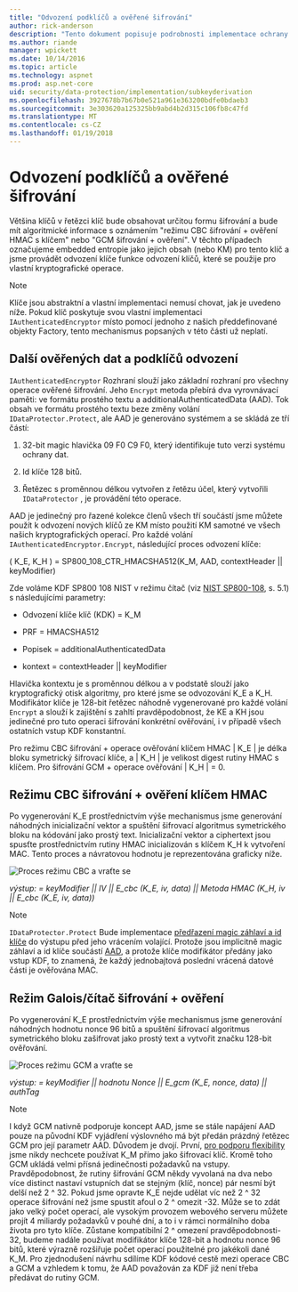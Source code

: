 ```yaml
---
title: "Odvození podklíčů a ověřené šifrování"
author: rick-anderson
description: "Tento dokument popisuje podrobnosti implementace ochrany dat ASP.NET Core podklíčů odvození a ověření šifrování."
ms.author: riande
manager: wpickett
ms.date: 10/14/2016
ms.topic: article
ms.technology: aspnet
ms.prod: asp.net-core
uid: security/data-protection/implementation/subkeyderivation
ms.openlocfilehash: 3927678b7b67b0e521a961e363200bdfe0bdaeb3
ms.sourcegitcommit: 3e303620a125325bb9abd4b2d315c106fb8c47fd
ms.translationtype: MT
ms.contentlocale: cs-CZ
ms.lasthandoff: 01/19/2018
---
```

# <a name="subkey-derivation-and-authenticated-encryption"></a>Odvození podklíčů a ověřené šifrování

<a name="data-protection-implementation-subkey-derivation"></a>

Většina klíčů v řetězci klíč bude obsahovat určitou formu šifrování a bude mít algoritmické informace s oznámením "režimu CBC šifrování + ověření HMAC s klíčem" nebo "GCM šifrování + ověření". V těchto případech označujeme embedded entropie jako jejich obsah (nebo KM) pro tento klíč a jsme provádět odvození klíče funkce odvození klíčů, které se použije pro vlastní kryptografické operace.

> [!NOTE]
> Klíče jsou abstraktní a vlastní implementaci nemusí chovat, jak je uvedeno níže. Pokud klíč poskytuje svou vlastní implementaci `IAuthenticatedEncryptor` místo pomocí jednoho z našich předdefinované objekty Factory, tento mechanismus popsaných v této části už neplatí.

<a name="data-protection-implementation-subkey-derivation-aad"></a>

## <a name="additional-authenticated-data-and-subkey-derivation"></a>Další ověřených dat a podklíčů odvození

`IAuthenticatedEncryptor` Rozhraní slouží jako základní rozhraní pro všechny operace ověřené šifrování. Jeho `Encrypt` metoda přebírá dva vyrovnávací paměti: ve formátu prostého textu a additionalAuthenticatedData (AAD). Tok obsah ve formátu prostého textu beze změny volání `IDataProtector.Protect`, ale AAD je generováno systémem a se skládá ze tří částí:

1. 32-bit magic hlavička 09 F0 C9 F0, který identifikuje tuto verzi systému ochrany dat.

2. Id klíče 128 bitů.

3. Řetězec s proměnnou délkou vytvořen z řetězu účel, který vytvořili `IDataProtector` , je provádění této operace.

AAD je jedinečný pro řazené kolekce členů všech tří součástí jsme můžete použít k odvození nových klíčů ze KM místo použití KM samotné ve všech našich kryptografických operací. Pro každé volání `IAuthenticatedEncryptor.Encrypt`, následující proces odvození klíče:

( K_E, K_H ) = SP800_108_CTR_HMACSHA512(K_M, AAD, contextHeader || keyModifier)

Zde voláme KDF SP800 108 NIST v režimu čítač (viz [NIST SP800-108](http://nvlpubs.nist.gov/nistpubs/Legacy/SP/nistspecialpublication800-108.pdf), s. 5.1) s následujícími parametry:

* Odvození klíče klíč (KDK) = K_M

* PRF = HMACSHA512

* Popisek = additionalAuthenticatedData

* kontext = contextHeader || keyModifier

Hlavička kontextu je s proměnnou délkou a v podstatě slouží jako kryptografický otisk algoritmy, pro které jsme se odvozování K_E a K_H. Modifikátor klíče je 128-bit řetězec náhodně vygenerované pro každé volání `Encrypt` a slouží k zajištění s zahltí pravděpodobnost, že KE a KH jsou jedinečné pro tuto operaci šifrování konkrétní ověřování, i v případě všech ostatních vstup KDF konstantní.

Pro režimu CBC šifrování + operace ověřování klíčem HMAC | K_E | je délka bloku symetrický šifrovací klíče, a | K_H | je velikost digest rutiny HMAC s klíčem. Pro šifrování GCM + operace ověřování | K_H | = 0.

## <a name="cbc-mode-encryption--hmac-validation"></a>Režimu CBC šifrování + ověření klíčem HMAC

Po vygenerování K_E prostřednictvím výše mechanismus jsme generování náhodných inicializační vektor a spuštění šifrovací algoritmus symetrického bloku na kódování jako prostý text. Inicializační vektor a ciphertext jsou spusťte prostřednictvím rutiny HMAC inicializován s klíčem K_H k vytvoření MAC. Tento proces a návratovou hodnotu je reprezentována graficky níže.

![Proces režimu CBC a vraťte se](subkeyderivation/_static/cbcprocess.png)

*výstup: = keyModifier || IV || E_cbc (K_E, iv, data) || Metoda HMAC (K_H, iv || E_cbc (K_E, iv, data))*

> [!NOTE]
> `IDataProtector.Protect` Bude implementace [předřazení magic záhlaví a id klíče](authenticated-encryption-details.md) do výstupu před jeho vrácením volající. Protože jsou implicitně magic záhlaví a id klíče součástí [AAD](xref:security/data-protection/implementation/subkeyderivation#data-protection-implementation-subkey-derivation-aad), a protože klíče modifikátor předány jako vstup KDF, to znamená, že každý jednobajtová poslední vrácená datové části je ověřována MAC.

## <a name="galoiscounter-mode-encryption--validation"></a>Režim Galois/čítač šifrování + ověření

Po vygenerování K_E prostřednictvím výše mechanismus jsme generování náhodných hodnotu nonce 96 bitů a spuštění šifrovací algoritmus symetrického bloku zašifrovat jako prostý text a vytvořit značku 128-bit ověřování.

![Proces režimu GCM a vraťte se](subkeyderivation/_static/galoisprocess.png)

*výstup: = keyModifier || hodnotu Nonce || E_gcm (K_E, nonce, data) || authTag*

> [!NOTE]
> I když GCM nativně podporuje koncept AAD, jsme se stále napájení AAD pouze na původní KDF vyjádření výslovného má být předán prázdný řetězec GCM pro její parametr AAD. Důvodem je dvojí. První, [pro podporu flexibility](context-headers.md#data-protection-implementation-context-headers) jsme nikdy nechcete používat K_M přímo jako šifrovací klíč. Kromě toho GCM ukládá velmi přísná jedinečnosti požadavků na vstupy. Pravděpodobnost, že rutiny šifrování GCM někdy vyvolaná na dva nebo více distinct nastaví vstupních dat se stejným (klíč, nonce) pár nesmí být delší než 2 ^ 32. Pokud jsme opravte K_E nejde udělat víc než 2 ^ 32 operace šifrování než jsme spustit afoul o 2 ^ omezit -32. Může se to zdát jako velký počet operací, ale vysokým provozem webového serveru můžete projít 4 miliardy požadavků v pouhé dní, a to i v rámci normálního doba života pro tyto klíče. Zůstane kompatibilní 2 ^ omezení pravděpodobnosti-32, budeme nadále používat modifikátor klíče 128-bit a hodnotu nonce 96 bitů, které výrazně rozšiřuje počet operací použitelné pro jakékoli dané K_M. Pro zjednodušení návrhu sdílíme KDF kódové cestě mezi operace CBC a GCM a vzhledem k tomu, že AAD považován za KDF již není třeba předávat do rutiny GCM.
